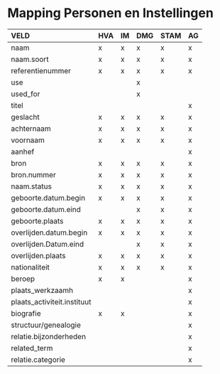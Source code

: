 # Mapping Personen en Instellingen

| VELD | HVA | IM | DMG | STAM | AG |
| :--- | :--- | :--- | :--- | :--- | :--- |
| naam | x | x | x | x | x |
| naam.soort | x | x | x | x | x |
| referentienummer | x | x | x | x | x |
| use |  |  | x |  |  |
| used\_for |  |  | x |  |  |
| titel |  |  |  |  | x |
| geslacht | x | x | x | x | x |
| achternaam | x | x | x | x | x |
| voornaam | x | x | x | x | x |
| aanhef |  |  |  |  | x |
| bron | x | x | x | x | x |
| bron.nummer | x | x | x | x | x |
| naam.status | x | x | x | x | x |
| geboorte.datum.begin | x | x | x | x | x |
| geboorte.datum.eind |  |  | x | x | x |
| geboorte.plaats | x | x | x | x | x |
| overlijden.datum.begin | x | x | x | x | x |
| overlijden.Datum.eind |  |  | x | x | x |
| overlijden.plaats | x | x | x | x | x |
| nationaliteit | x | x | x | x | x |
| beroep | x | x |  |  | x |
| plaats\_werkzaamh |  |  |  |  | x |
| plaats\_activiteit.instituut |  |  |  |  | x |
| biografie | x | x |  |  | x |
| structuur/genealogie |  |  |  |  | x |
| relatie.bijzonderheden |  |  |  |  | x |
| related\_term |  |  |  |  | x |
| relatie.categorie |  |  |  |  | x |

